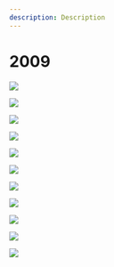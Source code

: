 ```yaml
---
description: Description
---
```


# 2009

![](https://raw.githubusercontent.com/grammaton/stereo-pairs/master/2009/photos/2009-04-15-DSC_6722.jpg)

![](https://raw.githubusercontent.com/grammaton/stereo-pairs/master/2009/photos/2009-04-15-DSC_6724.jpg)

![](https://raw.githubusercontent.com/grammaton/stereo-pairs/master/2009/photos/2009-04-15-DSC_6727.jpg)

![](https://raw.githubusercontent.com/grammaton/stereo-pairs/master/2009/photos/2009-04-15-DSC_6730.jpg)

![](https://raw.githubusercontent.com/grammaton/stereo-pairs/master/2009/photos/2009-04-15-DSC_6732.jpg)

![](https://raw.githubusercontent.com/grammaton/stereo-pairs/master/2009/photos/2009-04-15-DSC_6735.jpg)

![](https://raw.githubusercontent.com/grammaton/stereo-pairs/master/2009/photos/2009-04-15-DSC_6759.jpg)

![](https://raw.githubusercontent.com/grammaton/stereo-pairs/master/2009/photos/2009-04-15-DSC_6763.jpg)

![](https://raw.githubusercontent.com/grammaton/stereo-pairs/master/2009/photos/2009-04-15-DSC_6767.jpg)

![](https://raw.githubusercontent.com/grammaton/stereo-pairs/master/2009/photos/2009-04-15-DSC_6769.jpg)

![](https://raw.githubusercontent.com/grammaton/stereo-pairs/master/2009/photos/2009-04-15-DSC_6772.jpg)
